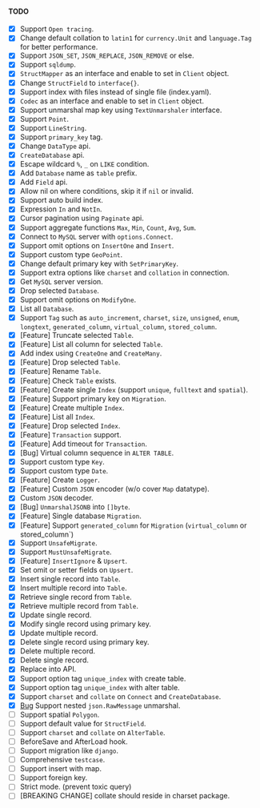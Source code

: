 #### TODO

- [x] Support `Open tracing`.
- [x] Change default collation to `latin1` for `currency.Unit` and `language.Tag` for better performance.
- [x] Support `JSON_SET`, `JSON_REPLACE`, `JSON_REMOVE` or else.
- [x] Support `sqldump`.
- [x] `StructMapper` as an interface and enable to set in `Client` object.
- [x] Change `StructField` to `interface{}`.
- [x] Support index with files instead of single file (index.yaml).
- [x] `Codec` as an interface and enable to set in `Client` object.
- [x] Support unmarshal map key using `TextUnmarshaler` interface.
- [x] Support `Point`.
- [x] Support `LineString`.
- [x] Support `primary_key` tag.
- [x] Change `DataType` api.
- [x] `CreateDatabase` api.
- [x] Escape wildcard `%`, `_` on `LIKE` condition.
- [x] Add `Database` name as `table` prefix.
- [x] Add `Field` api.
- [x] Allow nil on where conditions, skip it if `nil` or invalid.
- [x] Support auto build index.
- [x] Expression `In` and `NotIn`.
- [x] Cursor pagination using `Paginate` api.
- [x] Support aggregate functions `Max`, `Min`, `Count`, `Avg`, `Sum`.
- [x] Connect to `MySQL` server with `options.Connect`.
- [x] Support omit options on `InsertOne` and `Insert`.
- [x] Support custom type `GeoPoint`.
- [x] Change default primary key with `SetPrimaryKey`.
- [x] Support extra options like `charset` and `collation` in connection.
- [x] Get `MySQL` server version.
- [x] Drop selected `Database`.
- [x] Support omit options on `ModifyOne`.
- [x] List all `Database`.
- [x] Support `Tag` such as `auto_increment`, `charset`, `size`, `unsigned`, `enum`, `longtext`, `generated_column`, `virtual_column`, `stored_column`.
- [x] [Feature] Truncate selected `Table`.
- [x] [Feature] List all column for selected `Table`.
- [x] Add index using `CreateOne` and `CreateMany`.
- [x] [Feature] Drop selected `Table`.
- [x] [Feature] Rename `Table`.
- [x] [Feature] Check `Table` exists.
- [x] [Feature] Create single `Index` (support `unique`, `fulltext` and `spatial`).
- [x] [Feature] Support primary key on `Migration`.
- [x] [Feature] Create multiple `Index`.
- [x] [Feature] List all `Index`.
- [x] [Feature] Drop selected `Index`.
- [x] [Feature] `Transaction` support.
- [x] [Feature] Add timeout for `Transaction`.
- [x] [Bug] Virtual column sequence in `ALTER TABLE`.
- [x] Support custom type `Key`.
- [x] Support custom type `Date`.
- [x] [Feature] Create `Logger`.
- [x] [Feature] Custom `JSON` encoder (w/o cover `Map` datatype).
- [x] Custom `JSON` decoder.
- [x] [Bug] `UnmarshalJSONB` into `[]byte`.
- [x] [Feature] Single database `Migration`.
- [x] [Feature] Support `generated_column` for `Migration` (`virtual_column` or stored_column`)
- [x] Support `UnsafeMigrate`.
- [x] Support `MustUnsafeMigrate`.
- [x] [Feature] `InsertIgnore` & `Upsert`.
- [x] Set omit or setter fields on `Upsert`.
- [x] Insert single record into `Table`.
- [x] Insert multiple record into `Table`.
- [x] Retrieve single record from `Table`.
- [x] Retrieve multiple record from `Table`.
- [x] Update single record.
- [x] Modify single record using primary key.
- [x] Update multiple record.
- [x] Delete single record using primary key.
- [x] Delete multiple record.
- [x] Delete single record.
- [x] Replace into API.
- [x] Support option tag `unique_index` with create table.
- [x] Support option tag `unique_index` with alter table.
- [x] Support `charset` and `collate` on `Connect` and `CreateDatabase`.
- [x] [Bug](jsonb) Support nested `json.RawMessage` unmarshal.
- [ ] Support spatial `Polygon`.
- [ ] Support default value for `StructField`.
- [ ] Support `charset` and `collate` on `AlterTable`.
- [ ] BeforeSave and AfterLoad hook.
- [ ] Support migration like `django`.
- [ ] Comprehensive `testcase`.
- [ ] Support insert with map.
- [ ] Support foreign key.
- [ ] Strict mode. (prevent toxic query)
- [ ] [BREAKING CHANGE] collate should reside in charset package.
